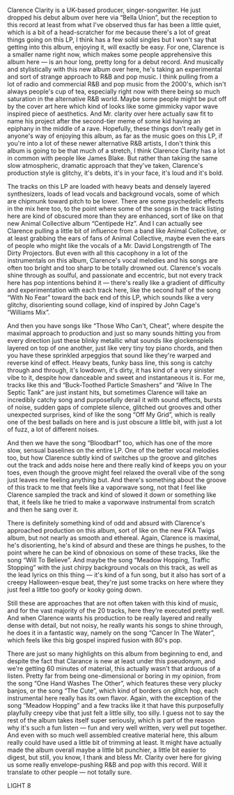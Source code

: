 Clarence Clarity is a UK-based producer, singer-songwriter. He just dropped his debut album over here via “Bella Union”, but the reception to this record at least from what I've observed thus far has been a little quiet, which is a bit of a head-scratcher for me because there's a lot of great things going on this LP, I think has a few solid singles but I won't say that getting into this album, enjoying it, will exactly be easy. For one, Clarence is a smaller name right now, which makes some people apprehensive this album here — is an hour long, pretty long for a debut record. And musically and stylistically with this new album over here, he's taking an experimental and sort of strange approach to R&B and pop music. I think pulling from a lot of radio and commercial R&B and pop music from the 2000's, which isn't always people's cup of tea, especially right now with there being so much saturation in the alternative R&B world. Maybe some people might be put off by the cover art here which kind of looks like some gimmicky vapor wave inspired piece of aesthetics. And Mr. clarity over here actually saw fit to name his project after the second-tier meme of some kid having an epiphany in the middle of a rave. Hopefully, these things don't really get in anyone's way of enjoying this album, as far as the music goes on this LP, if you're into a lot of these newer alternative R&B artists, I don't think this album is going to be that much of a stretch, I think Clarence Clarity has a lot in common with people like James Blake. But rather than taking the same slow atmospheric, dramatic approach that they've taken, Clarence's production style is glitchy, it's debts, it's in your face, it's loud and it's bold.

The tracks on this LP are loaded with heavy beats and densely layered synthesizers, loads of lead vocals and background vocals, some of which are chipmunk toward pitch to be lower. There are some psychedelic effects in the mix here too, to the point where some of the songs in the track listing here are kind of obscured more than they are enhanced, sort of like on that new Animal Collective album “Centipede Hz”. And I can actually see Clarence pulling a little bit of influence from a band like Animal Collective, or at least grabbing the ears of fans of Animal Collective, maybe even the ears of people who might like the vocals of a Mr. David Longstrength of The Dirty Projectors. But even with all this cacophony in a lot of the instrumentals on this album, Clarence's vocal melodies and his songs are often too bright and too sharp to be totally drowned out. Clarence's vocals shine through as soulful, and passionate and eccentric, but not every track here has pop intentions behind it — there's really like a gradient of difficulty and experimentation with each track here, like the second half of the song “With No Fear” toward the back end of this LP, which sounds like a very glitchy, disorienting sound collage, kind of inspired by John Cage's “Williams Mix”.

And then you have songs like “Those Who Can't, Cheat”, where despite the maximal approach to production and just so many sounds hitting you from every direction just these blinky metallic what sounds like glockenspiels layered on top of one another, just like very tiny toy piano chords, and then you have these sprinkled arpeggios that sound like they're warped and reverse kind of effect. Heavy beats, funky bass line, this song is catchy through and through, it's lowdown, it's dirty, it has kind of a very sinister vibe to it, despite how danceable and sweet and instantaneous it is. For me, tracks like this and “Buck-Toothed Particle Smashers” and “Alive In The Septic Tank” are just instant hits, but sometimes Clarence will take an incredibly catchy song and purposefully derail it with sound effects, bursts of noise, sudden gaps of complete silence, glitched out grooves and other unexpected surprises, kind of like the song “Off My Grid”, which is really one of the best ballads on here and is just obscure a little bit, with just a lot of fuzz, a lot of different noises.

And then we have the song “Bloodbarf” too, which has one of the more slow, sensual baselines on the entire LP. One of the better vocal melodies too, but how Clarence subtly kind of switches up the groove and glitches out the track and adds noise here and there really kind of keeps you on your toes, even though the groove might feel relaxed the overall vibe of the song just leaves me feeling anything but. And there's something about the groove of this track to me that feels like a vaporwave song, not that I feel like Clarence sampled the track and kind of slowed it down or something like that, it feels like he tried to make a vaporwave instrumental from scratch and then he sang over it.

There is definitely something kind of odd and absurd with Clarence's approached production on this album, sort of like on the new FKA Twigs album, but not nearly as smooth and ethereal. Again, Clarence is maximal, he's disorienting, he's kind of absurd and these are things he pushes, to the point where he can be kind of obnoxious on some of these tracks, like the song “Will To Believe”. And maybe the song “Meadow Hopping, Traffic Stopping” with the just chirpy background vocals on this track, as well as the lead lyrics on this thing — it's kind of a fun song, but it also has sort of a creepy Halloween-esque beat, they're just some tracks on here where they just feel a little too goofy or kooky going down.

Still these are approaches that are not often taken with this kind of music, and for the vast majority of the 20 tracks, here they're executed pretty well. And when Clarence wants his production to be really layered and really dense with detail, but not noisy, he really wants his songs to shine through, he does it in a fantastic way, namely on the song “Cancer In The Water”, which feels like this big gospel inspired fusion with 80's pop.

There are just so many highlights on this album from beginning to end, and despite the fact that Clarance is new at least under this pseudonym, and we're getting 60 minutes of material, this actually wasn't that arduous of a listen. Pretty far from being one-dimensional or boring in my opinion, from the song “One Hand Washes The Other”, which features these very plucky banjos, or the song “The Cute”, which kind of borders on glitch hop, each instrumental here really has its own flavor. Again, with the exception of the song “Meadow Hopping” and a few tracks like it that have this purposefully playfully creepy vibe that just felt a little silly, too silly. I guess not to say the rest of the album takes itself super seriously, which is part of the reason why it's such a fun listen — fun and very well written, very well put together. And even with so much well assembled creative material here, this album really could have used a little bit of trimming at least. It might have actually made the album overall maybe a little bit punchier, a little bit easier to digest, but still, you know, I thank and bless Mr. Clarity over here for giving us some really envelope-pushing R&B and pop with this record. Will it translate to other people — not totally sure.

LIGHT 8
